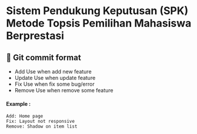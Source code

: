 # Sistem Pendukung Keputusan (SPK) Metode Topsis Pemilihan Mahasiswa Berprestasi


## 📁 Git commit format
* Add
Use when add new feature
* Update
Use when update feature
* Fix
Use when fix some bug/error
* Remove
Use when remove some feature
#### Example :
    Add: Home page
    Fix: Layout not responsive
    Remove: Shadow on item list 
